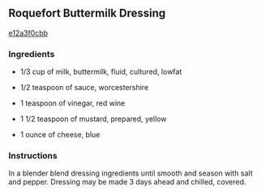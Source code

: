 ## Roquefort Buttermilk Dressing

[e12a3f0cbb](http://www.epicurious.com/recipes/food/views/roquefort-buttermilk-dressing-14000)

### Ingredients

 - 1/3 cup of milk, buttermilk, fluid, cultured, lowfat

 - 1/2 teaspoon of sauce, worcestershire

 - 1 teaspoon of vinegar, red wine

 - 1 1/2 teaspoon of mustard, prepared, yellow

 - 1 ounce of cheese, blue

### Instructions

In a blender blend dressing ingredients until smooth and season with salt and pepper. Dressing may be made 3 days ahead and chilled, covered.